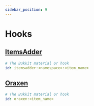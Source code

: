 ```yaml
---
sidebar_position: 9
---
```


# Hooks

## [ItemsAdder](https://www.spigotmc.org/resources/✨itemsadder⭐emotes-mobs-items-armors-hud-gui-emojis-blocks-wings-hats-liquids.73355/)

```yaml
# The Bukkit material or hook
id: itemsadder:<namespace>:<item_name>
```

## [Oraxen](https://www.spigotmc.org/resources/%E2%80%8D✅-25-☄%EF%B8%8F-oraxen-add-items-blocks-armors-hats-food-furnitures-plants-and-gui.72448/)

```yaml
# The Bukkit material or hook
id: oraxen:<item_name>
```